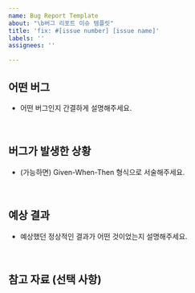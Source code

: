 ```yaml
---
name: Bug Report Template
about: "\b버그 리포트 이슈 템플릿"
title: 'fix: #[issue number] [issue name]'
labels: ''
assignees: ''

---
```


## 어떤 버그

- 어떤 버그인지 간결하게 설명해주세요.

<br>

## 버그가 발생한 상황

- (가능하면) Given-When-Then 형식으로 서술해주세요.

<br>

## 예상 결과

- 예상했던 정상적인 결과가 어떤 것이었는지 설명해주세요.

<br>

## 참고 자료 (선택 사항)
